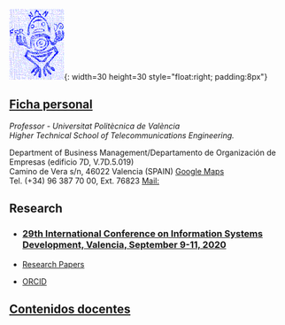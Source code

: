 ![Exlibris](Rana.png){: width=30 height=30 style="float:right; padding:8px"}

## [Ficha personal](http://www.upv.es/ficha-personal/fgonzal)
*Professor - Universitat Politècnica de València    
Higher Technical School of Telecommunications Engineering.*    

Department of Business Management/Departamento de Organización de Empresas (edificio 7D, V.7D.5.019)    
Camino de Vera s/n, 46022 Valencia (SPAIN) [Google Maps](https://www.google.es/maps/place/Departamento+de+Organización+de+Empresas/@39.4810472,-0.3396806,18z/data=!3m1!4b1!4m5!3m4!1s0xd604880cbfc3375:0x2dce851824b9109b!8m2!3d39.4810876!4d-0.3386372)    
Tel. (+34) 96 387 70 00, Ext. 76823
[Mail:](fgonzal@omp.upv.es)


## Research

* ### [29th International Conference on Information Systems Development, Valencia, September 9-11, 2020 ](http://isd2020.webs.upv.es)

* [Research Papers](https://scholar.google.com/citations?user=ZwUFeFAAAAAJ&hl=en)
* [ORCID](https://orcid.org/0000-0002-2617-1559
)

## [Contenidos docentes](cont-docentes.md)

